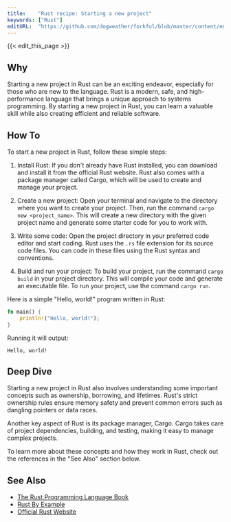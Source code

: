 ```yaml
---
title:    "Rust recipe: Starting a new project"
keywords: ["Rust"]
editURL:  "https://github.com/dogweather/forkful/blob/master/content/en/rust/starting-a-new-project.md"
---
```


{{< edit_this_page >}}

## Why

Starting a new project in Rust can be an exciting endeavor, especially for those who are new to the language. Rust is a modern, safe, and high-performance language that brings a unique approach to systems programming. By starting a new project in Rust, you can learn a valuable skill while also creating efficient and reliable software.

## How To

To start a new project in Rust, follow these simple steps:

1. Install Rust: If you don't already have Rust installed, you can download and install it from the official Rust website. Rust also comes with a package manager called Cargo, which will be used to create and manage your project.

2. Create a new project: Open your terminal and navigate to the directory where you want to create your project. Then, run the command `cargo new <project_name>`. This will create a new directory with the given project name and generate some starter code for you to work with.

3. Write some code: Open the project directory in your preferred code editor and start coding. Rust uses the `.rs` file extension for its source code files. You can code in these files using the Rust syntax and conventions.

4. Build and run your project: To build your project, run the command `cargo build` in your project directory. This will compile your code and generate an executable file. To run your project, use the command `cargo run`.

Here is a simple "Hello, world!" program written in Rust:
```Rust
fn main() {
    println!("Hello, world!");
}
```

Running it will output:
```
Hello, world!
```

## Deep Dive

Starting a new project in Rust also involves understanding some important concepts such as ownership, borrowing, and lifetimes. Rust's strict ownership rules ensure memory safety and prevent common errors such as dangling pointers or data races.

Another key aspect of Rust is its package manager, Cargo. Cargo takes care of project dependencies, building, and testing, making it easy to manage complex projects.

To learn more about these concepts and how they work in Rust, check out the references in the "See Also" section below.

## See Also

- [The Rust Programming Language Book](https://doc.rust-lang.org/book/)
- [Rust By Example](https://doc.rust-lang.org/stable/rust-by-example/)
- [Official Rust Website](https://www.rust-lang.org/)